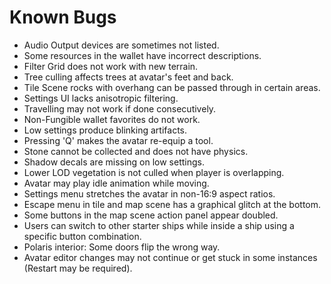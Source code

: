 # Known Bugs
- Audio Output devices are sometimes not listed.
- Some resources in the wallet have incorrect descriptions.
- Filter Grid does not work with new terrain.
- Tree culling affects trees at avatar's feet and back.
- Tile Scene rocks with overhang can be passed through in certain areas.
- Settings UI lacks anisotropic filtering.
- Travelling may not work if done consecutively.
- Non-Fungible wallet favorites do not work.
- Low settings produce blinking artifacts.
- Pressing 'Q' makes the avatar re-equip a tool.
- Stone cannot be collected and does not have physics.
- Shadow decals are missing on low settings.
- Lower LOD vegetation is not culled when player is overlapping.
- Avatar may play idle animation while moving.
- Settings menu stretches the avatar in non-16:9 aspect ratios.
- Escape menu in tile and map scene has a graphical glitch at the bottom.
- Some buttons in the map scene action panel appear doubled.
- Users can switch to other starter ships while inside a ship using a specific button combination.
- Polaris interior: Some doors flip the wrong way.
- Avatar editor changes may not continue or get stuck in some instances (Restart may be required).